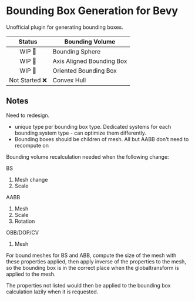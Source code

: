 # Bounding Box Generation for Bevy

Unofficial plugin for generating bounding boxes.

| Status | Bounding Volume |
|:-:|----------------------------|
| WIP 🚧 | Bounding Sphere            |
| WIP 🚧 | Axis Aligned Bounding Box  |
| WIP 🚧 | Oriented Bounding Box      |
| Not Started ❌ | Convex Hull                |

## Notes

Need to redesign.

* unique type per bounding box type. Dedicated systems for each bounding system type - can optimize them differently.
* Bounding boxes should be children of mesh. All but AABB don't need to recompute on 

Bounding volume recalculation needed when the following change:

BS
1. Mesh change
2. Scale

AABB
1. Mesh
2. Scale
3. Rotation

OBB/DOP/CV
1. Mesh

For bound meshes for BS and ABB, compute the size of the mesh with these properties applied, then apply inverse of the properties to the mesh, so the bounding box is in the correct place when the globaltransform is applied to the mesh.

The properties not listed would then be applied to the bounding box calculation lazily when it is requested.
